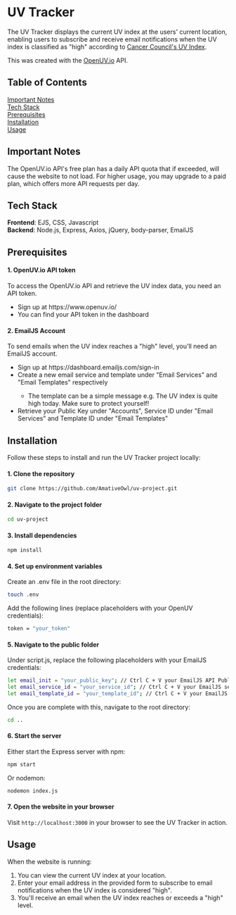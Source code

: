 # UV Tracker
The UV Tracker displays the current UV index at the users' current location, enabling users to subscribe and receive email notifications when the UV index is classified as "high" according to 
[Cancer Council's UV Index](https://www.cancer.org.au/cancer-information/causes-and-prevention/sun-safety/uv-index).

This was created with the [OpenUV.io](https://www.openuv.io/) API.

## Table of Contents
[Important Notes](#notes) <br>
[Tech Stack](#tech-stack) <br>
[Prerequisites](#prerequisites) <br>
[Installation](#installation) <br>
[Usage](#usage)

## Important Notes <a id="notes"></a>
The OpenUV.io API's free plan has a daily API quota that if exceeded, will cause the website to not load. For higher usage, you may upgrade to a paid plan, which offers more API requests per day.

## Tech Stack <a id="tech-stack"></a>
**Frontend**: EJS, CSS, Javascript <br>
**Backend**: Node.js, Express, Axios, jQuery, body-parser, EmailJS

## Prerequisites <a id="prerequisites"></a>
#### 1. OpenUV.io API token <br>
To access the OpenUV.io API and retrieve the UV index data, you need an API token.
<ul>
  <li>Sign up at https://www.openuv.io/</li>
  <li>You can find your API token in the dashboard</li>
</ul>

#### 2. EmailJS Account
To send emails when the UV index reaches a "high" level, you'll need an EmailJS account.
<ul>
  <li>Sign up at https://dashboard.emailjs.com/sign-in</li>
  <li>Create a new email service and template under "Email Services" and "Email Templates" respectively</li>
  <ul>
    <li>The template can be a simple message e.g. The UV index is quite high today. Make sure to protect yourself! </li>
  </ul>
  <li>Retrieve your Public Key under "Accounts", Service ID under "Email Services" and Template ID under "Email Templates"</li>
</ul>
  
## Installation <a id="installation"></a>
Follow these steps to install and run the UV Tracker project locally:

#### 1. Clone the repository
```bash
git clone https://github.com/AmativeOwl/uv-project.git
```

#### 2. Navigate to the project folder 
```bash
cd uv-project
```

#### 3. Install dependencies 
```bash
npm install
```

#### 4. Set up environment variables 
Create an .env file in the root directory:
```bash
touch .env
```

Add the following lines (replace placeholders with your OpenUV credentials):
```bash
token = "your_token"
```

#### 5. Navigate to the public folder
Under script.js, replace the following placeholders with your EmailJS credentials:
```bash
let email_init = "your_public_key"; // Ctrl C + V your EmailJS API Public Key here 
let email_service_id = "your_service_id"; // Ctrl C + V your EmailJS service ID here
let email_template_id = "your_template_id"; // Ctrl C + V your EmailJS template ID here 
```

Once you are complete with this, navigate to the root directory:
```bash
cd ..
```

#### 6. Start the server 
Either start the Express server with npm:
```bash
npm start
```
Or nodemon: 
```bash
nodemon index.js
```

#### 7. Open the website in your browser
Visit `http://localhost:3000` in your browser to see the UV Tracker in action.

## Usage <a id="usage"></a>
When the website is running: 
<ol>
  <li>You can view the current UV index at your location.</li>
  <li>Enter your email address in the provided form to subscribe to email notifications when the UV index is considered "high".</li>
  <li>You'll receive an email when the UV index reaches or exceeds a "high" level.</li>
</ol>
